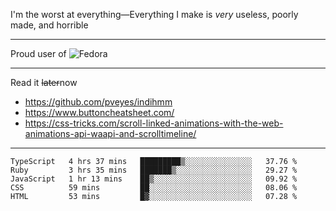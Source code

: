 I'm the worst at everything—Everything I make is *very* useless, poorly made, and horrible

___
Proud user of ![Fedora](https://img.shields.io/badge/-Fedora-blue?style=flat-square&logo=fedora)

___
Read it <s>later</s>now
- https://github.com/pveyes/indihmm
- https://www.buttoncheatsheet.com/
- https://css-tricks.com/scroll-linked-animations-with-the-web-animations-api-waapi-and-scrolltimeline/

___
<!--START_SECTION:waka-->
```text
TypeScript   4 hrs 37 mins   █████████▒░░░░░░░░░░░░░░░   37.76 % 
Ruby         3 hrs 35 mins   ███████▒░░░░░░░░░░░░░░░░░   29.27 % 
JavaScript   1 hr 13 mins    ██▒░░░░░░░░░░░░░░░░░░░░░░   09.92 % 
CSS          59 mins         ██░░░░░░░░░░░░░░░░░░░░░░░   08.06 % 
HTML         53 mins         █▓░░░░░░░░░░░░░░░░░░░░░░░   07.28 % 
```
<!--END_SECTION:waka-->

